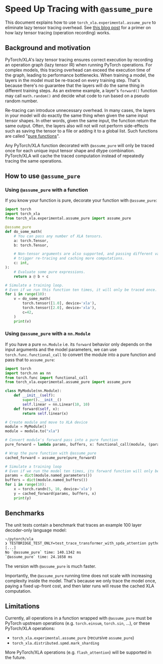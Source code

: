 # Speed Up Tracing with `@assume_pure`

This document explains how to use `torch_xla.experimental.assume_pure` to
eliminate lazy tensor tracing overhead. See [this blog post][lazy-tensor] for a
primer on how lazy tensor tracing (operation recording) works.

## Background and motivation

PyTorch/XLA's lazy tensor tracing ensures correct execution by recording an
operation graph (lazy tensor IR) when running PyTorch operations. For complex
models, this tracing overhead can exceed the execution time of the graph,
leading to performance bottlenecks. When training a model, the layers in the
model must be re-traced on every training step. That's because there's no
guarantee that the layers will do the same thing in different training steps. As
an extreme example, a layer's `forward()` function may call `math.random()` and
decide what code to run based on a pseudo random number.

Re-tracing can introduce unnecessary overhead. In many cases, the layers in your
model will do exactly the same thing when given the same input tensor shapes. In
other words, given the same input, the function return the same output. Often,
the layers also will not will not perform side-effects such as saving the tensor
to a file or adding it to a global list. Such functions are called
"[pure functions][pure-function]".

Any PyTorch/XLA function decorated with `@assume_pure` will only be traced once
for each unique input tensor shape and dtype combination. PyTorch/XLA will cache
the traced computation instead of repeatedly tracing the same operations.

## How to use `@assume_pure`

### Using `@assume_pure` with a function

If you know your function is pure, decorate your function with `@assume_pure`:

```py
import torch
import torch_xla
from torch_xla.experimental.assume_pure import assume_pure

@assume_pure
def do_some_math(
    # You can pass any number of XLA tensors.
    a: torch.Tensor,
    b: torch.Tensor,

    # Non-tensor arguments are also supported, and passing different values will
    # trigger re-tracing and caching more computations.
    c: int,
):
    # Evaluate some pure expressions.
    return a @ b + c

# Simulate a training loop.
# Even if we run this function ten times, it will only be traced once.
for i in range(10):
    v = do_some_math(
        torch.tensor([1.0], device='xla'),
        torch.tensor([2.0], device='xla'),
        c=42,
    )
    print(v)
```

### Using `@assume_pure` with a `nn.Module`

If you have a pure `nn.Module` i.e. its `forward` behavior only depends on the
input arguments and the model parameters, we can use `torch.func.functional_call`
to convert the module into a pure function and pass that to `assume_pure`:

```python
import torch
import torch.nn as nn
from torch.func import functional_call
from torch_xla.experimental.assume_pure import assume_pure

class MyModule(nn.Module):
    def __init__(self):
        super().__init__()
        self.linear = nn.Linear(10, 10)
    def forward(self, x):
        return self.linear(x)

# Create module and move to XLA device
module = MyModule()
module = module.to("xla")

# Convert module's forward pass into a pure function
pure_forward = lambda params, buffers, x: functional_call(module, (params, buffers), (x,))

# Wrap the pure function with @assume_pure
cached_forward = assume_pure(pure_forward)

# Simulate a training loop
# Even if we run the model ten times, its forward function will only be traced once.
params = dict(module.named_parameters())
buffers = dict(module.named_buffers())
for i in range(10):
    x = torch.randn(5, 10, device='xla')
    y = cached_forward(params, buffers, x)
    print(y)
```

## Benchmarks

The unit tests contain a benchmark that traces an example 100 layer decoder-only
language model:

```sh
~/pytorch/xla
❯ TESTBRIDGE_TEST_ONLY=test_trace_transformer_with_spda_attention python3 test/test_assume_pure.py --benchmark_iterations 100
[...]
No `@assume_pure` time: 140.1342 ms
`@assume_pure` time: 24.1658 ms
```

The version with `@assume_pure` is much faster.

Importantly, the `@assume_pure` running time does not scale with increasing
complexity inside the model. That's because we only trace the model once, paying
a fixed up-front cost, and then later runs will reuse the cached XLA computation.

## Limitations

Currently, all operations in a function wrapped with `@assume_pure` must be
PyTorch upstream operations (e.g. `torch.einsum`, `torch.sin`, ...), or these
PyTorch/XLA operations:
  * `torch_xla.experimental.assume_pure` (recursive `assume_pure`)
  * `torch_xla.distributed.spmd.mark_sharding`

More PyTorch/XLA operations (e.g. `flash_attention`) will be supported in the
future.

<!-- xrefs -->

[lazy-tensor]: https://pytorch.org/blog/understanding-lazytensor-system-performance-with-pytorch-xla-on-cloud-tpu/
[pure-function]: https://en.wikipedia.org/wiki/Pure_function
